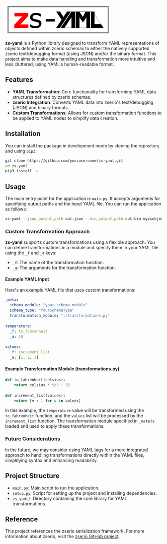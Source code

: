 <img src="doc/zs-yaml.png" height="100">

**zs-yaml** is a Python library designed to transform YAML representations of objects defined within zserio schemas to either the natively supported zserio text/debugging format (using JSON) and/or the binary format. This project aims to make data handling and transformation more intuitive and less cluttered, using YAML's human-readable format.

## Features

- **YAML Transformation**: Core functionality for transforming YAML data structures defined by zserio schemas.
- **zserio Integration**: Converts YAML data into zserio's text/debugging (JSON) and binary formats.
- **Custom Transformations**: Allows for custom transformation functions to be applied to YAML nodes to simplify data creation.

## Installation

You can install the package in development mode by cloning the repository and using `pip3`:

```bash
git clone https://github.com/yourusername/zs-yaml.git
cd zs-yaml
pip3 install -e .
```

## Usage

The main entry point for the application is `main.py`. It accepts arguments for specifying output paths and the input YAML file. You can run the application as follows:

```bash
zs-yaml --json_output_path out.json --bin_output_path out.bin myzsobject.yaml
```

### Custom Transformation Approach

**zs-yaml** supports custom transformations using a flexible approach. You can define transformations in a module and specify them in your YAML file using the `_f` and `_a` keys:

- `_f`: The name of the transformation function.
- `_a`: The arguments for the transformation function.

#### Example YAML Input

Here's an example YAML file that uses custom transformations:

```yaml
_meta:
  schema_module: "your.schema.module"
  schema_type: "YourSchemaType"
  transformation_module: "./transformations.py"

temperature:
  _f: to_fahrenheit
  _a: 20

values:
  _f: increment_list
  _a: [1, 2, 3]
```

#### Example Transformation Module (transformations.py)

```python
def to_fahrenheit(celsius):
    return celsius * 9/5 + 32

def increment_list(values):
    return [v + 1 for v in values]
```

In this example, the `temperature` value will be transformed using the `to_fahrenheit` function, and the `values` list will be processed by the `increment_list` function. The transformation module specified in `_meta` is loaded and used to apply these transformations.

### Future Considerations

In the future, we may consider using YAML tags for a more integrated approach to handling transformations directly within the YAML files, simplifying syntax and enhancing readability.

## Project Structure

- `main.py`: Main script to run the application.
- `setup.py`: Script for setting up the project and installing dependencies.
- `zs_yaml/`: Directory containing the core library for YAML transformations.

## Reference

This project references the zserio serialization framework. For more information about zserio, visit the [zserio GitHub project](https://github.com/ndsev/zserio).
